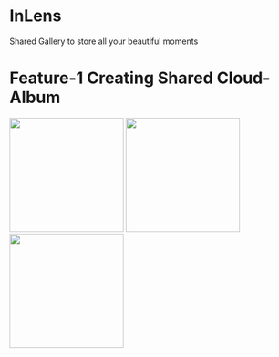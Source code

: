 # InLens
  Shared Gallery to store all your beautiful moments
  
  # Feature-1 Creating Shared Cloud-Album
 <img src="https://user-images.githubusercontent.com/37478917/118794202-f6da6a80-b8b6-11eb-9578-ddbab87f249d.jpeg" width="200"> <img src="https://user-images.githubusercontent.com/37478917/118794248-078ae080-b8b7-11eb-9899-65f0efe9db6a.jpeg" width="200">  <img src="https://user-images.githubusercontent.com/37478917/118794297-107bb200-b8b7-11eb-9100-00f4e4beaf7e.jpeg" width="200">




